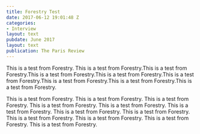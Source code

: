 ```yaml
---
title: Forestry Test
date: 2017-06-12 19:01:48 Z
categories:
- Interview
layout: text
pubdate: June 2017
layout: text
publication: The Paris Review
---
```


This is a test from Forestry. This is a test from Forestry.This is a test from Forestry.This is a test from Forestry.This is a test from Forestry.This is a test from Forestry.This is a test from Forestry.This is a test from Forestry.This is a test from Forestry.

This is a test from Forestry. This is a test from Forestry. This is a test from Forestry. This is a test from Forestry. This is a test from Forestry. This is a test from Forestry. This is a test from Forestry. This is a test from Forestry. This is a test from Forestry. This is a test from Forestry. This is a test from Forestry. This is a test from Forestry.

